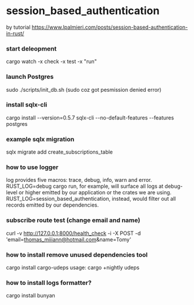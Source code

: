 # session_based_authentication
by tutorial https://www.lpalmieri.com/posts/session-based-authentication-in-rust/

### start deleopment 
cargo watch -x check -x test -x "run"

### launch Postgres
sudo ./scripts/init_db.sh
(sudo coz got pesmission denied error)

### install sqlx-cli
cargo install --version=0.5.7 sqlx-cli --no-default-features --features postgres

### example sqlx migration 
sqlx migrate add create_subscriptions_table

### how to use logger
log provides five macros: trace, debug, info, warn and error.
RUST_LOG=debug cargo run, for example, will surface all logs at debug-level or higher emitted by our application or the crates we are using. RUST_LOG=session_based_authentication, instead, would filter out all records emitted by our dependencies.


### subscribe route test (change email and name)
curl -v http://127.0.0.1:8000/health_check -i -X POST -d 'email=thomas_miiiann@hotmail.com&name=Tomy'

### how to install remove unused dependencies tool
cargo install cargo-udeps
usage:
cargo +nightly udeps

### how to install logs formatter?
cargo install bunyan